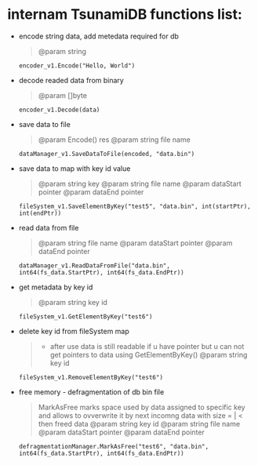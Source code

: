 # internam TsunamiDB functions list:

+ encode string data, add metedata required for db
    > @param string
    ```
    encoder_v1.Encode("Hello, World")
    ```

+ decode readed data from binary
    > @param []byte
    ```
    encoder_v1.Decode(data)
    ```

+ save data to file 
    > @param Encode() res
    > @param string file name
    ```
    dataManager_v1.SaveDataToFile(encoded, "data.bin")
    ```

+ save data to map with key id value
    > @param string key
    > @param string file name
    > @param dataStart pointer
    > @param dataEnd pointer
    ```
    fileSystem_v1.SaveElementByKey("test5", "data.bin", int(startPtr), int(endPtr))
    ```

+ read data from file
    > @param string file name
    > @param dataStart pointer
    > @param dataEnd pointer
    ```
    dataManager_v1.ReadDataFromFile("data.bin", int64(fs_data.StartPtr), int64(fs_data.EndPtr))
    ```

+ get metadata by key id
    > @param string key id
    ```
    fileSystem_v1.GetElementByKey("test6")
    ```

+ delete key id from fileSystem map
    > * after use data is still readable if u have pointer but u can not get pointers to data using GetElementByKey()
    > @param string key id 
    ```
    fileSystem_v1.RemoveElementByKey("test6")
    ```

+ free memory - defragmentation of db bin file
    > MarkAsFree marks space used by data assigned to specific key and allows to ovverwrite it by next incomng data with size = | < then freed data
    > @param string key id
    > @param string file name
    > @param dataStart pointer
    > @param dataEnd pointer 
    ```
    defragmentationManager.MarkAsFree("test6", "data.bin", int64(fs_data.StartPtr), int64(fs_data.EndPtr))
    ```